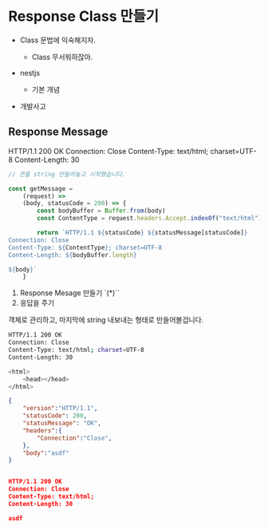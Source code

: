 # Response Class 만들기

-   Class 문법에 익숙해지자.

    -   Class 무서워하잖아.

-   nestjs

    -   기본 개념

-   개발사고

## Response Message

HTTP/1.1 200 OK
Connection: Close
Content-Type: text/html; charset=UTF-8
Content-Length: 30

<html>
    <head></head>
</html>

```js
// 큰틀 string 만들어놓고 시작했습니다.

const getMessage =
    (request) =>
    (body, statusCode = 200) => {
        const bodyBuffer = Buffer.from(body)
        const ContentType = request.headers.Accept.indexOf("text/html") !== -1 ? "text/html" : request.headers.Accept

        return `HTTP/1.1 ${statusCode} ${statusMessage[statusCode]}
Connection: Close
Content-Type: ${ContentType}; charset=UTF-8
Content-Length: ${bodyBuffer.length}

${body}`
    }
```

1. Response Mesage 만들기 `(\*)``
2. 응답을 주기

객체로 관리하고, 마지막에 string 내보내는 형태로 만들어볼겁니다.

```sh
HTTP/1.1 200 OK
Connection: Close
Content-Type: text/html; charset=UTF-8
Content-Length: 30

<html>
    <head></head>
</html>
```

```json
{
    "version":"HTTP/1.1",
    "statusCode": 200,
    "statusMessage": "OK",
    "headers":{
        "Connection":"Close",
    },
    "body":"asdf"
}


HTTP/1.1 200 OK
Connection: Close
Content-Type: text/html;
Content-Length: 30

asdf
```
